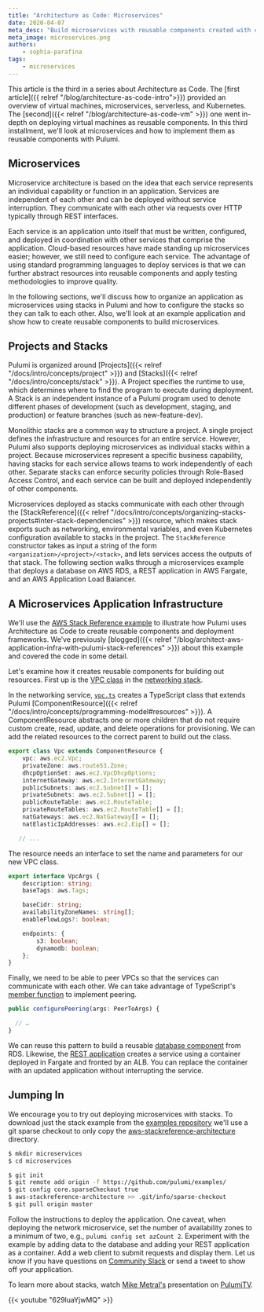 ```yaml
---
title: "Architecture as Code: Microservices"
date: 2020-04-07
meta_desc: "Build microservices with reusable components created with common programming languages and Pulumi"
meta_image: microservices.png
authors:
    - sophia-parafina
tags:
    - microservices
---
```


This article is the third in a series about Architecture as Code. The [first article]({{ relref "/blog/architecture-as-code-intro">}}) provided an overview of virtual machines, microservices, serverless, and Kubernetes. The [second]({{< relref "/blog/architecture-as-code-vm" >}}) one went in-depth on deploying virtual machines as reusable components. In this third installment, we'll look at microservices and how to implement them as reusable components with Pulumi.

<!--more-->

## Microservices

Microservice architecture is based on the idea that each service represents an individual capability or function in an application. Services are independent of each other and can be deployed without service interruption. They communicate with each other via requests over HTTP typically through REST interfaces.

Each service is an application unto itself that must be written, configured, and deployed in coordination with other services that comprise the application. Cloud-based resources have made standing up microservices easier; however, we still need to configure each service. The advantage of using standard programming languages to deploy services is that we can further abstract resources into reusable components and apply testing methodologies to improve quality.

In the following sections, we'll discuss how to organize an application as microservices using stacks in Pulumi and how to configure the stacks so they can talk to each other. Also, we'll look at an example application and show how to create reusable components to build microservices.

## Projects and Stacks

Pulumi is organized around [Projects]({{< relref "/docs/intro/concepts/project" >}}) and [Stacks]({{< relref "/docs/intro/concepts/stack" >}}).  A Project specifies the runtime to use, which determines where to find the program to execute during deployment. A Stack is an independent instance of a Pulumi program used to denote different phases of development (such as development, staging, and production) or feature branches (such as new-feature-dev).

Monolithic stacks are a common way to structure a project. A single project defines the infrastructure and resources for an entire service. However, Pulumi also supports deploying microservices as individual stacks within a project. Because microservices represent a specific business capability, having stacks for each service allows teams to work independently of each other. Separate stacks can enforce security policies through Role-Based Access Control, and each service can be built and deployed independently of other components.

Microservices deployed as stacks communicate with each other through the [StackReference]({{< relref "/docs/intro/concepts/organizing-stacks-projects#inter-stack-dependencies" >}}) resource, which makes stack exports such as networking, environmental variables, and even Kubernetes configuration available to stacks in the project. The `StackReference` constructor takes as input a string of the form `<organization>/<project>/<stack>`, and lets services access the outputs of that stack. The following section walks through a microservices example that deploys a database on AWS RDS, a REST application in AWS Fargate, and an AWS Application Load Balancer.

## A Microservices Application Infrastructure

We'll use the [AWS Stack Reference example](https://github.com/pulumi/examples/tree/master/aws-stackreference-architecture) to illustrate how Pulumi uses Architecture as Code to create reusable components and deployment frameworks. We’ve previously [blogged]({{< relref "/blog/architect-aws-application-infra-with-pulumi-stack-references" >}}) about this example and covered the code in some detail.

Let's examine how it creates reusable components for building out resources. First up is the [VPC class](https://github.com/pulumi/examples/blob/master/aws-stackreference-architecture/networking/src/vpc.ts) in the [networking stack](https://github.com/pulumi/examples/tree/master/aws-stackreference-architecture/networking).

In the networking service, [`vpc.ts`](https://github.com/pulumi/examples/blob/master/aws-stackreference-architecture/networking/src/vpc.ts) creates a TypeScript class that extends Pulumi [ComponentResource]({{< relref "/docs/intro/concepts/programming-model#resources" >}}). A ComponentResource abstracts one or more children that do not require custom create, read, update, and delete operations for provisioning. We can add the related resources to the correct parent to build out the class.

```ts
export class Vpc extends ComponentResource {
    vpc: aws.ec2.Vpc;
    privateZone: aws.route53.Zone;
    dhcpOptionSet: aws.ec2.VpcDhcpOptions;
    internetGateway: aws.ec2.InternetGateway;
    publicSubnets: aws.ec2.Subnet[] = [];
    privateSubnets: aws.ec2.Subnet[] = [];
    publicRouteTable: aws.ec2.RouteTable;
    privateRouteTables: aws.ec2.RouteTable[] = [];
    natGateways: aws.ec2.NatGateway[] = [];
    natElasticIpAddresses: aws.ec2.Eip[] = [];

   // ...

```

The resource needs an interface to set the name and parameters for our new VPC class.

```ts
export interface VpcArgs {
    description: string;
    baseTags: aws.Tags;

    baseCidr: string;
    availabilityZoneNames: string[];
    enableFlowLogs?: boolean;

    endpoints: {
        s3: boolean;
        dynamodb: boolean;
    };
}
```

Finally, we need to be able to peer VPCs so that the services can communicate with each other. We can take advantage of TypeScript's [member function](https://www.typescriptlang.org/docs/handbook/classes.html#public-private-and-protected-modifiers) to implement peering.

```ts
public configurePeering(args: PeerToArgs) {

  // …
}
```

We can reuse this pattern to build a reusable [database component](https://github.com/pulumi/examples/blob/master/aws-stackreference-architecture/database/src/database.ts) from RDS. Likewise, the [REST application](https://github.com/pulumi/examples/blob/master/aws-stackreference-architecture/application/src/application.ts) creates a service using a container deployed in Fargate and fronted by an ALB. You can replace the container with an updated application without interrupting the service.

## Jumping In

We encourage you to try out deploying microservices with stacks. To download just the stack example from the  [examples repository](https://github.com/pulumi/examples/) we'll use a git sparse checkout to only copy the [aws-stackreference-architecture](https://github.com/pulumi/examples/tree/master/aws-stackreference-architecture) directory.

```bash
$ mkdir microservices
$ cd microservices

$ git init
$ git remote add origin -f https://github.com/pulumi/examples/
$ git config core.sparseCheckout true
$ aws-stackreference-architecture >> .git/info/sparse-checkout
$ git pull origin master
```

Follow the instructions to deploy the application. One caveat, when deploying the network microservice, set the number of availability zones to a minimum of two, e.g., `pulumi config set azCount 2`. Experiment with the example by adding data to the database and adding your REST application as a container. Add a web client to submit requests and display them. Let us know if you have questions on [Community Slack](https://pulumi-community.slack.com/) or send a tweet to show off your application.

To learn more about stacks, watch [Mike Metral's](https://twitter.com/mikemetral) presentation on [PulumiTV](https://www.youtube.com/channel/UC2Dhyn4Ev52YSbcpfnfP0Mw).

{{< youtube "629luaYjwMQ" >}}
